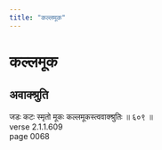 ```yaml
---
title: "कल्लमूक"
---
```


# कल्लमूक
## अवाक्श्रुति
जडः कटः स्मृतो मूकः कल्लमूकस्त्ववाक्श्रुतिः ॥ ६०९ ॥<br />verse 2.1.1.609<br />page 0068

